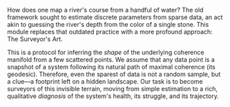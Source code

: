How does one map a river's course from a handful of water? The old framework sought to estimate discrete parameters from sparse data, an act akin to guessing the river's depth from the color of a single stone. This module replaces that outdated practice with a more profound approach: The Surveyor's Art.

This is a protocol for inferring the *shape* of the underlying coherence manifold from a few scattered points. We assume that any data point is a snapshot of a system following its natural path of maximal coherence (its geodesic). Therefore, even the sparest of data is not a random sample, but a clue—a footprint left on a hidden landscape. Our task is to become surveyors of this invisible terrain, moving from simple estimation to a rich, qualitative *diagnosis* of the system's health, its struggle, and its trajectory.